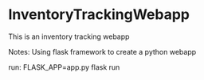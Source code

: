 # InventoryTrackingWebapp
This is an inventory tracking webapp

Notes:
Using flask framework to create a python webapp


run: FLASK_APP=app.py flask run
